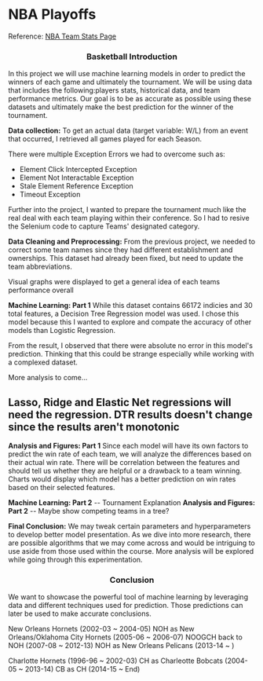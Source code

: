 # NBA Playoffs 

Reference: [NBA Team Stats Page](https://www.nba.com/stats/teams/traditional/)

<h3 style="text-align: center;">Basketball Introduction</h3>

In this project we will use machine learning models in order to predict the winners of each game and ultimately the tournament. We will be using data that includes the following:players stats, historical data, and team performance metrics. Our goal is to be as accurate as possible using these datasets and ultimately make the best prediction for the winner of the tournament. 

**Data collection:** 
To get an actual data (target variable: W/L) from an event that occurred, I retrieved all games played for each Season.

There were multiple Exception Errors we had to overcome such as:
-  Element Click Intercepted Exception
- Element Not Interactable Exception
- Stale Element Reference Exception
- Timeout Exception


Further into the project, I wanted to prepare the tournament much like the real deal with each team playing within their conference.
So I had to resive the Selenium code to capture Teams' designated category.


**Data Cleaning and Preprocessing:**
From the previous project, we needed to correct some team names since they had different establishment and ownerships.
This dataset had already been fixed, but need to update the team abbreviations.

Visual graphs were displayed to get a general idea of each teams performance overall

**Machine Learning: Part 1**
While this dataset contains 66172 indicies and 30 total features, a Decision Tree Regression model was used.
I chose this model because this I wanted to explore and compate the accuracy of other models than Logistic Regression. <br/>

From the result, I observed that there were absolute no error in this model's prediction. Thinking that this could be strange especially while working with a complexed dataset. <br/>

More analysis to come...

Lasso, Ridge and Elastic Net regressions will need the regression. DTR results doesn't change since the results aren't monotonic
---

**Analysis and Figures: Part 1**
Since each model will have its own factors to predict the win rate of each team, we will analyze the differences based on their actual win rate.
There will be correlation between the features and should tell us whether they are helpful or a drawback to a team winning.
Charts would display which model has a better prediction on win rates based on their selected features.

**Machine Learning: Part 2**
-- Tournament Explanation
**Analysis and Figures: Part 2**
-- Maybe show competing teams in a tree?

**Final Conclusion:**
We may tweak certain parameters and hyperparameters to develop better model presentation.
As we dive into more research, there are possible algorithms that we may come across and would be intriguing to use aside from those used within the course.
More analysis will be explored while going through this experimentation.

<h3 style="text-align: center;">Conclusion</h3>
We want to showcase the powerful tool of machine learning by leveraging data and different techniques used for prediction. Those predictions can later be used to make accurate conclusions. 





New Orleans Hornets (2002-03 ~ 2004-05)
NOH as New Orleans/Oklahoma City Hornets (2005-06 ~ 2006-07)
NOOGCH  back to NOH (2007-08 ~ 2012-13)
NOH as New Orleans Pelicans  (2013-14 ~ )

Charlotte  Hornets (1996-96 ~ 2002-03)
CH as Charleotte Bobcats (2004-05 ~ 2013-14)
CB as CH (2014-15 ~ End)



